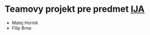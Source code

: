 # Teamovy projekt pre predmet [IJA](https://www.fit.vut.cz/study/course/13987/.en)

* Matej Hornik
* Filip Brna
